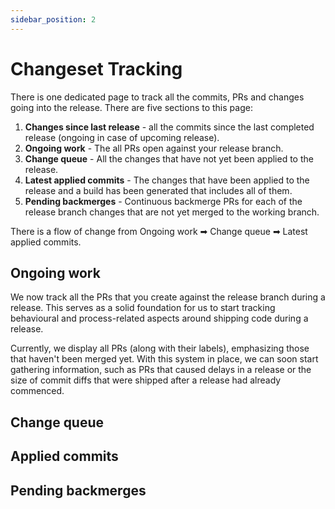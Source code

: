 ```yaml
---
sidebar_position: 2
---
```


# Changeset Tracking

There is one dedicated page to track all the commits, PRs and changes going into the release.
There are five sections to this page:

1. **Changes since last release** - all the commits since the last completed release (ongoing in case of upcoming release).
2. **Ongoing work** - The all PRs open against your release branch.
3. **Change queue** - All the changes that have not yet been applied to the release.
4. **Latest applied commits** - The changes that have been applied to the release and a build has been generated that includes all of them.
5. **Pending backmerges** - Continuous backmerge PRs for each of the release branch changes that are not yet merged to the working branch.

There is a flow of change from Ongoing work ➡ Change queue ➡ Latest applied commits.

## Ongoing work

We now track all the PRs that you create against the release branch during a release. This serves as a solid foundation for us to start tracking behavioural and process-related aspects around shipping code during a release.

Currently, we display all PRs (along with their labels), emphasizing those that haven't been merged yet. With this system in place, we can soon start gathering information, such as PRs that caused delays in a release or the size of commit diffs that were shipped after a release had already commenced.

## Change queue

## Applied commits

## Pending backmerges
